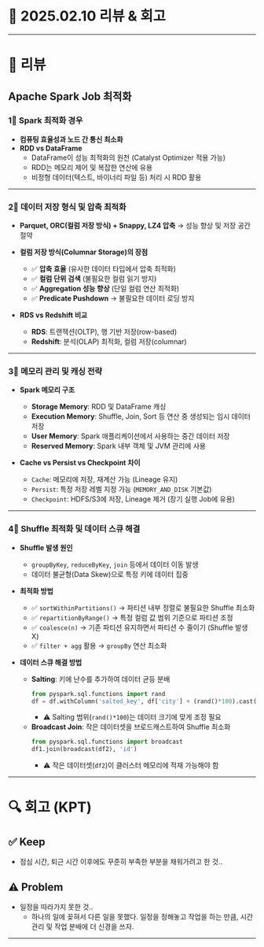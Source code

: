 # 📅 2025.02.10 리뷰 & 회고

---

# 📝 리뷰

## Apache Spark Job 최적화  

### 1⃣ Spark 최적화 경우  
- **컴퓨팅 효율성과 노드 간 통신 최소화**  
- **RDD vs DataFrame**  
  - DataFrame이 성능 최적화의 원천 (Catalyst Optimizer 적용 가능)
  - RDD는 메모리 제어 및 복잡한 연산에 유용
  - 비정형 데이터(텍스트, 바이너리 파일 등) 처리 시 RDD 활용  

---

### 2⃣ 데이터 저장 형식 및 압축 최적화  
- **Parquet, ORC(컬럼 저장 방식) + Snappy, LZ4 압축** → 성능 향상 및 저장 공간 절약  
- **컬럼 저장 방식(Columnar Storage)의 장점**  
  - ✅ **압축 효율** (유사한 데이터 타입에서 압축 최적화)  
  - ✅ **컬럼 단위 검색** (불필요한 컬럼 읽기 방지)  
  - ✅ **Aggregation 성능 향상** (단일 컬럼 연산 최적화)  
  - ✅ **Predicate Pushdown** → 불필요한 데이터 로딩 방지  

- **RDS vs Redshift 비교**  
  - **RDS**: 트랜잭션(OLTP), 행 기반 저장(row-based) 
  - **Redshift**: 분석(OLAP) 최적화, 컬럼 저장(columnar)  

---

### 3⃣ 메모리 관리 및 캐싱 전략  
- **Spark 메모리 구조**
  - **Storage Memory**: RDD 및 DataFrame 캐싱  
  - **Execution Memory**: Shuffle, Join, Sort 등 연산 중 생성되는 임시 데이터 저장  
  - **User Memory**: Spark 애플리케이션에서 사용하는 중간 데이터 저장  
  - **Reserved Memory**: Spark 내부 객체 및 JVM 관리에 사용  

- **Cache vs Persist vs Checkpoint 차이**  
  - `Cache`: 메모리에 저장, 재계산 가능 (Lineage 유지)
  - `Persist`: 특정 저장 레벨 지정 가능 (`MEMORY_AND_DISK` 기본값)  
  - `Checkpoint`: HDFS/S3에 저장, Lineage 제거 (장기 실행 Job에 유용)  

---

### 4⃣ Shuffle 최적화 및 데이터 스큐 해결  
- **Shuffle 발생 원인**  
  - `groupByKey`, `reduceByKey`, `join` 등에서 데이터 이동 발생  
  - 데이터 불균형(Data Skew)으로 특정 키에 데이터 집중  

- **최적화 방법**  
  - ✅ `sortWithinPartitions()` → 파티션 내부 정렬로 불필요한 Shuffle 최소화  
  - ✅ `repartitionByRange()` → 특정 컬럼 값 범위 기준으로 파티션 조정  
  - ✅ `coalesce(n)` → 기존 파티션 유지하면서 파티션 수 줄이기 (Shuffle 발생 X)  
  - ✅ `filter + agg` 활용 → `groupBy` 연산 최소화  

- **데이터 스큐 해결 방법**  
  - **Salting**: 키에 난수를 추가하여 데이터 균등 분배  
    ```python
    from pyspark.sql.functions import rand
    df = df.withColumn('salted_key', df['city'] + (rand()*100).cast("int"))
    ```
    - ⚠️ Salting 범위(`rand()*100`)는 데이터 크기에 맞게 조정 필요  
  - **Broadcast Join**: 작은 데이터셋을 브로드캐스트하여 Shuffle 최소화  
    ```python
    from pyspark.sql.functions import broadcast
    df1.join(broadcast(df2), 'id')
    ```
    - ⚠️ 작은 데이터셋(`df2`)이 클러스터 메모리에 적재 가능해야 함  

---

# 🔍 회고 (KPT)

## ✅ Keep

- 점심 시간, 퇴근 시간 이후에도 꾸준히 부족한 부분을 채워가려고 한 것..

## ⚠️ Problem

- 일정을 따라가지 못한 것..
    - 하나의 일에 꽂혀서 다른 일을 못했다. 일정을 정해놓고 작업을 하는 만큼, 시간 관리 및 작업 분배에 더 신경을 쓰자.

---
